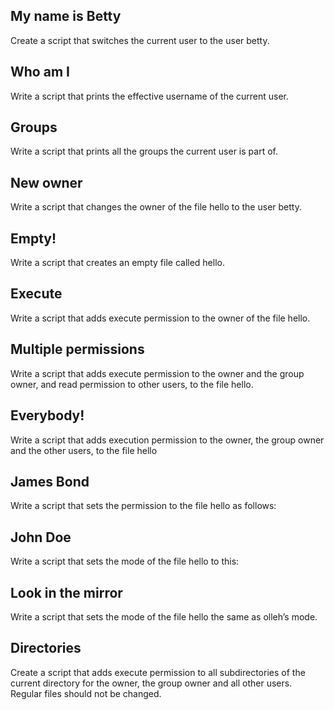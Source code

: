 ## My name is Betty
Create a script that switches the current user to the user betty.

## Who am I
Write a script that prints the effective username of the current user.

## Groups
Write a script that prints all the groups the current user is part of.

## New owner
Write a script that changes the owner of the file hello to the user betty.

## Empty!
Write a script that creates an empty file called hello.

## Execute
Write a script that adds execute permission to the owner of the file hello.

## Multiple permissions
Write a script that adds execute permission to the owner and the group owner, and read permission to other users, to the file hello.

## Everybody!
Write a script that adds execution permission to the owner, the group owner and the other users, to the file hello

## James Bond
Write a script that sets the permission to the file hello as follows:

## John Doe
Write a script that sets the mode of the file hello to this:

## Look in the mirror
Write a script that sets the mode of the file hello the same as olleh’s mode.

## Directories
Create a script that adds execute permission to all subdirectories of the current directory for the owner, the group owner and all other users. Regular files should not be changed.